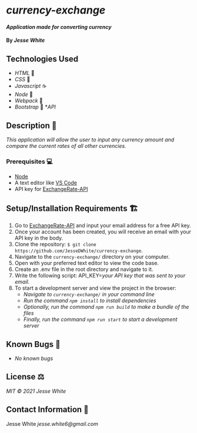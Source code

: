 # _currency-exchange_
#### _Application made for converting currency_
#### By _Jesse White_
## Technologies Used
* _HTML_ 📝
* _CSS_ 🎨
* _Javascript_ ☕
* _Node_ 🧭
* _Webpack_ 💾
* _Bootstrap_ 🥾
*_API_
## Description 📜
_This application will allow the user to input any currency amount and compare the current rates of all other currencies._
### Prerequisites 💻
* [Node](https://nodejs.org/en/)
* A text editor like [VS Code](https://code.visualstudio.com/)
* API key for [ExchangeRate-API](https://www.exchangerate-api.com/)
## Setup/Installation Requirements 🏗
1. Go to [ExchangeRate-API](https://www.exchangerate-api.com/) and input your email address for a free API key.
2. Once your account has been created, you will receive an email with your API key in the body.
3. Clone the repository: `$ git clone https://github.com/JesseDWhite/currency-exchange`.
4. Navigate to the `currency-exchange/` directory on your computer.
5. Open with your preferred text editor to view the code base.
6. Create an .env file in the root directory and navigate to it.
7. Write the following script: API_KEY=_your API key that was sent to your email._
8. To start a development server and view the project in the browser:
    * _Navigate to `currency-exchange/` in your command line_
    * _Run the command `npm install` to install dependencies_
    * _Optionally, run the command `npm run build` to make a bundle of the files_
    * _Finally, run the command `npm run start` to start a development server_
## Known Bugs 🐛
* _No known bugs_
## License ⚖
_MIT © 2021 Jesse White_
## Contact Information 🤳
Jesse White _jesse.white6@gmail.com_
